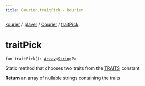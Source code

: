 ```yaml
---
title: Courier.traitPick - kourier
---
```


[kourier](../../index.html) / [player](../index.html) / [Courier](index.html) / [traitPick](.)

# traitPick

`fun traitPick(): `[`Array`](https://kotlinlang.org/api/latest/jvm/stdlib/kotlin/-array/index.html)`<`[`String`](https://kotlinlang.org/api/latest/jvm/stdlib/kotlin/-string/index.html)`?>`

Static method that chooses two traits from the [TRAITS](#) constant

**Return**
an array of nullable strings containing the traits


